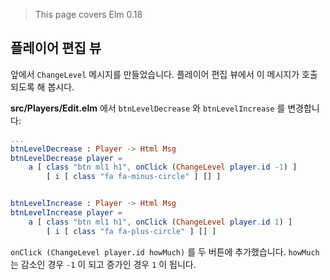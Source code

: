 > This page covers Elm 0.18

## 플레이어 편집 뷰

앞에서 `ChangeLevel` 메시지를 만들었습니다. 플레이어 편집 뷰에서 이 메시지가 호출되도록 해 봅시다.

__src/Players/Edit.elm__ 에서 `btnLevelDecrease` 와 `btnLevelIncrease` 를 변경합니다:

```elm
...
btnLevelDecrease : Player -> Html Msg
btnLevelDecrease player =
    a [ class "btn ml1 h1", onClick (ChangeLevel player.id -1) ]
        [ i [ class "fa fa-minus-circle" ] [] ]


btnLevelIncrease : Player -> Html Msg
btnLevelIncrease player =
    a [ class "btn ml1 h1", onClick (ChangeLevel player.id 1) ]
        [ i [ class "fa fa-plus-circle" ] [] ]
```

`onClick (ChangeLevel player.id howMuch)` 를 두 버튼에 추가했습니다. `howMuch` 는 감소인 경우 `-1` 이 되고 증가인 경우 `1` 이 됩니다.
